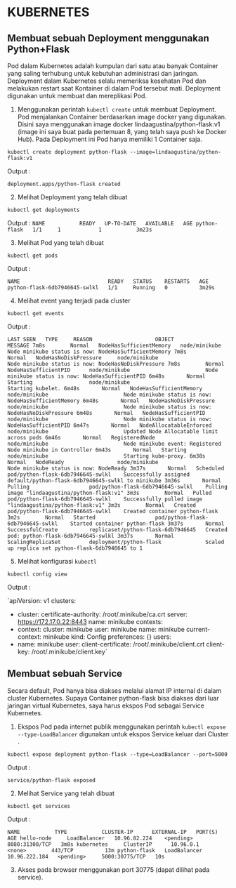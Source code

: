 # KUBERNETES

## Membuat sebuah Deployment menggunakan Python+Flask

Pod dalam Kubernetes adalah kumpulan dari satu atau banyak Container yang saling terhubung untuk kebutuhan administrasi dan jaringan. Deployment dalam Kubernetes selalu memeriksa kesehatan Pod dan melakukan restart saat Kontainer di dalam Pod tersebut mati. Deployment digunakan untuk membuat dan mereplikasi Pod.
1. Menggunakan perintah `kubectl create` untuk membuat Deployment. Pod menjalankan Container berdasarkan image docker yang digunakan. Disini saya menggunakan image docker lindaagustina/python-flask:v1 (image ini saya buat pada pertemuan 8, yang telah saya push ke Docker Hub). Pada Deployment ini Pod hanya memiliki 1 Container saja.

`kubectl create deployment python-flask --image=lindaagustina/python-flask:v1`

Output :

`deployment.apps/python-flask created`

2. Melihat Deployment yang telah dibuat

`kubectl get deployments`

Output :
`NAME           READY   UP-TO-DATE   AVAILABLE   AGE
python-flask   1/1     1            1           3m23s`

3. Melihat Pod yang telah dibuat

`kubectl get pods`

Output :

`NAME                            READY   STATUS    RESTARTS   AGE
python-flask-6db7946645-swlkl   1/1     Running   0          3m29s`

4. Melihat event yang terjadi pada cluster

`kubectl get events`

Output :

`LAST SEEN   TYPE     REASON                    OBJECT                               MESSAGE
7m8s        Normal   NodeHasSufficientMemory   node/minikube                        Node minikube status is now: NodeHasSufficientMemory
7m8s        Normal   NodeHasNoDiskPressure     node/minikube                        Node minikube status is now: NodeHasNoDiskPressure
7m8s        Normal   NodeHasSufficientPID      node/minikube                        Node minikube status is now: NodeHasSufficientPID
6m48s       Normal   Starting                  node/minikube                        Starting kubelet.
6m48s       Normal   NodeHasSufficientMemory   node/minikube                        Node minikube status is now: NodeHasSufficientMemory
6m48s       Normal   NodeHasNoDiskPressure     node/minikube                        Node minikube status is now: NodeHasNoDiskPressure
6m48s       Normal   NodeHasSufficientPID      node/minikube                        Node minikube status is now: NodeHasSufficientPID
6m47s       Normal   NodeAllocatableEnforced   node/minikube                        Updated Node Allocatable limit across pods
6m46s       Normal   RegisteredNode            node/minikube                        Node minikube event: Registered Node minikube in Controller
6m43s       Normal   Starting                  node/minikube                        Starting kube-proxy.
6m38s       Normal   NodeReady                 node/minikube                        Node minikube status is now: NodeReady
3m37s       Normal   Scheduled                 pod/python-flask-6db7946645-swlkl    Successfully assigned default/python-flask-6db7946645-swlkl to minikube
3m36s       Normal   Pulling                   pod/python-flask-6db7946645-swlkl    Pulling image "lindaagustina/python-flask:v1"
3m3s        Normal   Pulled                    pod/python-flask-6db7946645-swlkl    Successfully pulled image "lindaagustina/python-flask:v1"
3m3s        Normal   Created                   pod/python-flask-6db7946645-swlkl    Created container python-flask
3m2s        Normal   Started                   pod/python-flask-6db7946645-swlkl    Started container python-flask
3m37s       Normal   SuccessfulCreate          replicaset/python-flask-6db7946645   Created pod: python-flask-6db7946645-swlkl
3m37s       Normal   ScalingReplicaSet         deployment/python-flask              Scaled up replica set python-flask-6db7946645 to 1`

5. Melihat konfigurasi `kubectl`

`kubectl config view`

Output :

`apiVersion: v1
clusters:
- cluster:
    certificate-authority: /root/.minikube/ca.crt
    server: https://172.17.0.22:8443
  name: minikube
contexts:
- context:
    cluster: minikube
    user: minikube
  name: minikube
current-context: minikube
kind: Config
preferences: {}
users:
- name: minikube
  user:
    client-certificate: /root/.minikube/client.crt
    client-key: /root/.minikube/client.key`

## Membuat sebuah Service

Secara default, Pod hanya bisa diakses melalui alamat IP internal di dalam cluster Kubernetes. Supaya Container python-flask bisa diakses dari luar jaringan virtual Kubernetes, saya harus ekspos Pod sebagai Service Kubernetes.

1. Ekspos Pod pada internet publik menggunakan perintah `kubectl expose` `--type-LoadBalancer` digunakan untuk ekspos Service keluar dari Cluster .

`kubectl expose deployment python-flask --type=LoadBalancer --port=5000`

Output :

`service/python-flask exposed`

2. Melihat Service yang telah dibuat

`kubectl get services`

Output :

`NAME           TYPE           CLUSTER-IP      EXTERNAL-IP   PORT(S)          AGE
hello-node     LoadBalancer   10.96.82.224    <pending>     8080:31300/TCP   3m8s
kubernetes     ClusterIP      10.96.0.1       <none>        443/TCP          13m
python-flask   LoadBalancer   10.96.222.184   <pending>     5000:30775/TCP   10s`

3. Akses pada browser menggunakan port 30775 (dapat dilihat pada service).
